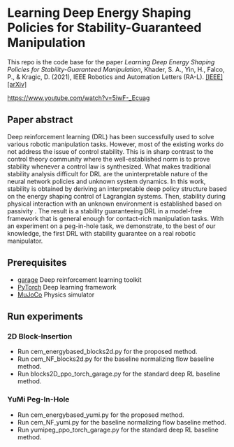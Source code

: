 # Learning Deep Energy Shaping Policies for Stability-Guaranteed Manipulation
This repo is the code base for the paper _Learning Deep Energy Shaping Policies for Stability-Guaranteed Manipulation_, Khader, S. A., Yin, H., Falco, P., & Kragic, D. (2021), IEEE Robotics and Automation Letters (RA-L). [[IEEE]](https://ieeexplore.ieee.org/abstract/document/9536404) [[arXiv]](https://arxiv.org/abs/2103.16432)

https://www.youtube.com/watch?v=5iwF-_Ecuag

## Paper abstract
Deep reinforcement learning (DRL) has been successfully used to solve various robotic manipulation tasks. However, most of the existing works do not address the issue of control stability. This is in sharp contrast to the control theory community where the well-established norm is to prove stability whenever a control law is synthesized. What makes traditional stability analysis difficult for DRL are the uninterpretable nature of the neural network policies and unknown system dynamics. In this work, stability is obtained by deriving an interpretable deep policy structure based on the energy shaping control of Lagrangian systems. Then, stability during physical interaction with an unknown environment is established based on passivity . The result is a stability guaranteeing DRL in a model-free framework that is general enough for contact-rich manipulation tasks. With an experiment on a peg-in-hole task, we demonstrate, to the best of our knowledge, the first DRL with stability guarantee on a real robotic manipulator.

## Prerequisites
* [garage](https://github.com/rlworkgroup/garage) Deep reinforcement learning toolkit
* [PyTorch](https://pytorch.org/) Deep learning framework
* [MuJoCo](https://mujoco.org/) Physics simulator

## Run experiments

### 2D Block-Insertion
* Run cem_energybased_blocks2d.py for the proposed method.
* Run cem_NF_blocks2d.py for the baseline normalizing flow baseline method.
* Run blocks2D_ppo_torch_garage.py for the standard deep RL baseline method.

### YuMi Peg-In-Hole
* Run cem_energybased_yumi.py for the proposed method.
* Run cem_NF_yumi.py for the baseline normalizing flow baseline method.
* Run yumipeg_ppo_torch_garage.py for the standard deep RL baseline method.
